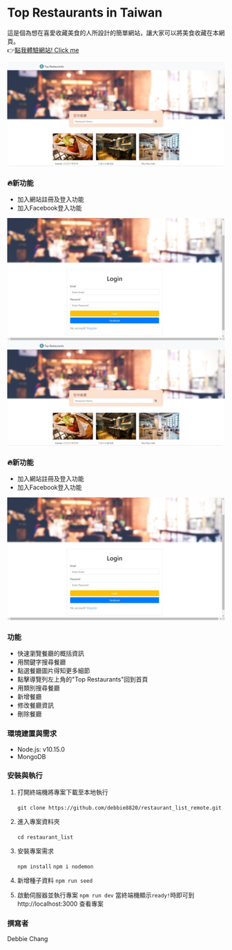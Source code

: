 # Top Restaurants in Taiwan
這是個為想在喜愛收藏美食的人所設計的簡單網站，讓大家可以將美食收藏在本網頁。</br>
:point_right:[點我體驗網站! Click me ](https://tranquil-brushlands-31586.herokuapp.com/)

<img alt="homepage" src="https://github.com/debbie8820/restaurant_list_remote/blob/main/public/img/restaurants.jpg">

### :fire:新功能
+ 加入網站註冊及登入功能
+ 加入Facebook登入功能

<img alt="loginpage" src="https://github.com/debbie8820/restaurant_list_remote/blob/main/public/img/login.jpg">

<img alt="homepage" src="https://github.com/debbie8820/restaurant_list_remote/blob/main/public/img/restaurants.jpg">

### :fire:新功能
+ 加入網站註冊及登入功能
+ 加入Facebook登入功能

<img alt="loginpage" src="https://github.com/debbie8820/restaurant_list_remote/blob/main/public/img/login.jpg">

### 功能
+ 快速瀏覽餐廳的概括資訊
+ 用關鍵字搜尋餐廳
+ 點選餐廳圖片得知更多細節
+ 點擊導覽列左上角的"Top Restaurants"回到首頁
+ 用類別搜尋餐廳
+ 新增餐廳
+ 修改餐廳資訊
+ 刪除餐廳

### 環境建置與需求
+ Node.js: v10.15.0
+ MongoDB

### 安裝與執行
1. 打開終端機將專案下載至本地執行<br><br/>
`git clone https://github.com/debbie8820/restaurant_list_remote.git`

2. 進入專案資料夾<br><br/>
`cd restaurant_list`

3. 安裝專案需求<br><br/>
`npm install`
`npm i nodemon`

4. 新增種子資料
`npm run seed`

5. 啟動伺服器並執行專案
`npm run dev`
當終端機顯示`ready!`時即可到 http://localhost:3000 查看專案

### 撰寫者
Debbie Chang

